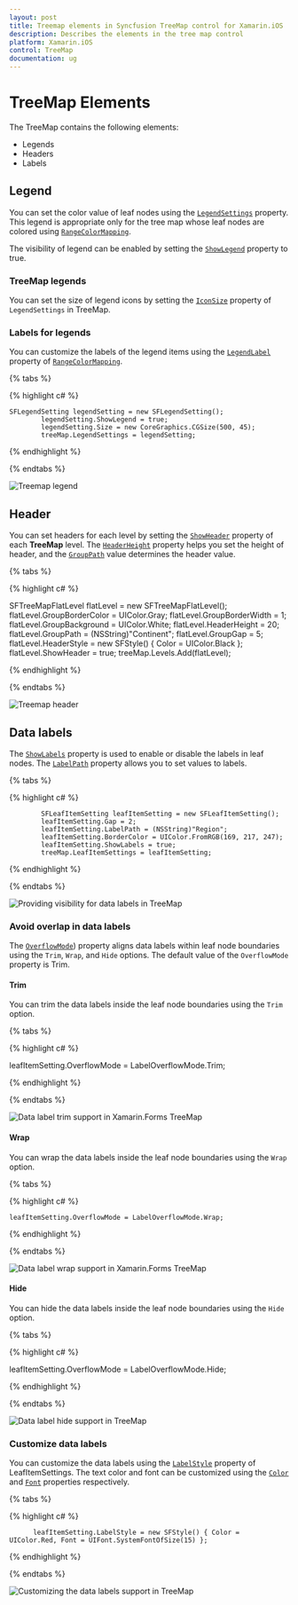 ```yaml
---
layout: post
title: Treemap elements in Syncfusion TreeMap control for Xamarin.iOS
description: Describes the elements in the tree map control
platform: Xamarin.iOS
control: TreeMap
documentation: ug
---
```


# TreeMap Elements

The TreeMap contains the following elements:

* Legends
* Headers
* Labels

## Legend

You can set the color value of leaf nodes using the [`LegendSettings`](https://help.syncfusion.com/cr/cref_files/xamarin-ios/Syncfusion.SfTreeMap.iOS~Syncfusion.SfTreeMap.iOS.SFTreeMap~LegendSettings.html) property. This legend is appropriate only for the tree map whose leaf nodes are colored using [`RangeColorMapping`](https://help.syncfusion.com/cr/cref_files/xamarin-ios/Syncfusion.SfTreeMap.iOS~Syncfusion.SfTreeMap.iOS.SFRangeColorMapping.html).

The visibility of legend can be enabled by setting the [`ShowLegend`](https://help.syncfusion.com/cr/cref_files/xamarin-ios/Syncfusion.SfTreeMap.iOS~Syncfusion.SfTreeMap.iOS.SFLegendSetting~ShowLegend.html) property to true.

### TreeMap legends

You can set the size of legend icons by setting the [`IconSize`](https://help.syncfusion.com/cr/cref_files/xamarin-ios/Syncfusion.SfTreeMap.iOS~Syncfusion.SfTreeMap.iOS.SFLegendSetting~ShowLegend.html) property of `LegendSettings` in TreeMap.

### Labels for legends

You can customize the labels of the legend items using the [`LegendLabel`](https://help.syncfusion.com/cr/cref_files/xamarin-ios/Syncfusion.SfTreeMap.iOS~Syncfusion.SfTreeMap.iOS.SFRange~LegendLabel.html) property of [`RangeColorMapping`](https://help.syncfusion.com/cr/cref_files/xamarin-ios/Syncfusion.SfTreeMap.iOS~Syncfusion.SfTreeMap.iOS.SFRangeColorMapping.html). 

{% tabs %}

{% highlight c# %}

    SFLegendSetting legendSetting = new SFLegendSetting();
            legendSetting.ShowLegend = true;
            legendSetting.Size = new CoreGraphics.CGSize(500, 45);
            treeMap.LegendSettings = legendSetting;

{% endhighlight %}

{% endtabs %} 

![Treemap legend](TreeMap_Images/Squarified.png)

## Header

You can set headers for each level by setting the [`ShowHeader`](https://help.syncfusion.com/cr/cref_files/xamarin-ios/Syncfusion.SfTreeMap.iOS~Syncfusion.SfTreeMap.iOS.SFTreeMapLevel~ShowHeader.html) property of each **TreeMap** level. The [`HeaderHeight`](https://help.syncfusion.com/cr/cref_files/xamarin-ios/Syncfusion.SfTreeMap.iOS~Syncfusion.SfTreeMap.iOS.SFTreeMapLevel~HeaderHeight.html) property helps you set the height of header, and the [`GroupPath`](https://help.syncfusion.com/cr/cref_files/xamarin-ios/Syncfusion.SfTreeMap.iOS~Syncfusion.SfTreeMap.iOS.SFTreeMapFlatLevel~GroupPath.html) value determines the header value. 

{% tabs %}

{% highlight c# %}

 SFTreeMapFlatLevel flatLevel = new SFTreeMapFlatLevel();
            flatLevel.GroupBorderColor = UIColor.Gray;
            flatLevel.GroupBorderWidth = 1;
            flatLevel.GroupBackground = UIColor.White;
            flatLevel.HeaderHeight = 20;
            flatLevel.GroupPath = (NSString)"Continent";
            flatLevel.GroupGap = 5;
            flatLevel.HeaderStyle = new SFStyle() { Color = UIColor.Black };
            flatLevel.ShowHeader = true;
            treeMap.Levels.Add(flatLevel);

{% endhighlight %} 

{% endtabs %} 

![Treemap header](TreeMap_Images/Trim.png)

## Data labels

The [`ShowLabels`](https://help.syncfusion.com/cr/cref_files/xamarin-ios/Syncfusion.SfTreeMap.iOS~Syncfusion.SfTreeMap.iOS.SFLeafItemSetting~ShowLabels.html) property is used to enable or disable the labels in leaf nodes. The [`LabelPath`](https://help.syncfusion.com/cr/cref_files/xamarin-ios/Syncfusion.SfTreeMap.iOS~Syncfusion.SfTreeMap.iOS.SFLeafItemSetting~LabelPath.html) property allows you to set values to labels.

{% tabs %}

{% highlight c# %}

            SFLeafItemSetting leafItemSetting = new SFLeafItemSetting();
            leafItemSetting.Gap = 2;
            leafItemSetting.LabelPath = (NSString)"Region";
            leafItemSetting.BorderColor = UIColor.FromRGB(169, 217, 247);
            leafItemSetting.ShowLabels = true;
            treeMap.LeafItemSettings = leafItemSetting;
 
{% endhighlight %}

{% endtabs %} 

![Providing visibility for data labels in TreeMap](TreeMap_Images/Trim.png)

### Avoid overlap in data labels

The [`OverflowMode`](https://help.syncfusion.com/cr/cref_files/xamarin-ios/Syncfusion.SfTreeMap.iOS~Syncfusion.SfTreeMap.iOS.SFLeafItemSetting~OverflowMode.html)) property aligns data labels within leaf node boundaries using the `Trim`, `Wrap`, and `Hide` options. The default value of the `OverflowMode` property is Trim.

#### Trim

You can trim the data labels inside the leaf node boundaries using the `Trim` option.

{% tabs %}

{% highlight c# %}

   leafItemSetting.OverflowMode = LabelOverflowMode.Trim;
 
{% endhighlight %}

{% endtabs %}

![Data label trim support in Xamarin.Forms TreeMap](TreeMap_Images/Trim.png)

#### Wrap

You can wrap the data labels inside the leaf node boundaries using the `Wrap` option.

{% tabs %}

{% highlight c# %}

    leafItemSetting.OverflowMode = LabelOverflowMode.Wrap;
 
{% endhighlight %}

{% endtabs %}

![Data label wrap support in Xamarin.Forms TreeMap](TreeMap_Images/Wrap.png)

#### Hide

You can hide the data labels inside the leaf node boundaries using the `Hide` option. 

{% tabs %}

{% highlight c# %}

  leafItemSetting.OverflowMode = LabelOverflowMode.Hide;
 
{% endhighlight %}

{% endtabs %}

![Data label hide support in TreeMap](TreeMap_Images/Hide.png)

### Customize data labels

You can customize the data labels using the [`LabelStyle`](https://help.syncfusion.com/cr/cref_files/xamarin-ios/Syncfusion.SfTreeMap.iOS~Syncfusion.SfTreeMap.iOS.SFLeafItemSetting~LabelStyle.html) property of LeafItemSettings. The text color and font can be customized using the [`Color`](https://help.syncfusion.com/cr/cref_files/xamarin-ios/Syncfusion.SfTreeMap.iOS~Syncfusion.SfTreeMap.iOS.SFStyle~Color.html) and [`Font`](https://help.syncfusion.com/cr/cref_files/xamarin-ios/Syncfusion.SfTreeMap.iOS~Syncfusion.SfTreeMap.iOS.SFStyle~Font.html) properties respectively.

{% tabs %}

{% highlight c# %}

          leafItemSetting.LabelStyle = new SFStyle() { Color = UIColor.Red, Font = UIFont.SystemFontOfSize(15) };
 
{% endhighlight %}

{% endtabs %}

![Customizing the data labels support in TreeMap ](TreeMap_Images/LabelStyle.png)

